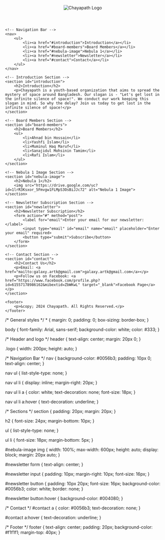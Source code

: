 <!DOCTYPE html>
<html lang="en">
<head>
    <meta charset="UTF-8">
    <meta name="viewport" content="width=device-width, initial-scale=1.0">
    <meta http-equiv="X-UA-Compatible" content="ie=edge">
    <title>Chayapath</title>
    <link rel="stylesheet" href="styles.css">
</head>
<body>
    <!-- Header Section -->
    <header>
        <img src="https://drive.google.com/uc?id=1KdLRXp6efbQxAmUZh7PmWKDWN1cm7AHn" alt="Chayapath Logo" class="logo">
    </header>

    <!-- Navigation Bar -->
    <nav>
        <ul>
            <li><a href="#introduction">Introduction</a></li>
            <li><a href="#board-members">Board Members</a></li>
            <li><a href="#nebula-image">Nebula 1</a></li>
            <li><a href="#newsletter">Newsletter</a></li>
            <li><a href="#contact">Contact</a></li>
        </ul>
    </nav>

    <!-- Introduction Section -->
    <section id="introduction">
        <h2>Introduction</h2>
        <p>Chayapath is a youth-based organization that aims to spread the mystery of space around Bangladesh. Our slogan is - "Let's get lost in the infinite silence of space!". We conduct our work keeping this slogan in mind. So why the delay? Join us today to get lost in the infinite silence of space!</p>
    </section>

    <!-- Board Members Section -->
    <section id="board-members">
        <h2>Board Members</h2>
        <ul>
            <li>Ahnad bin Hossain</li>
            <li>Yashfi Islam</li>
            <li>Muminul Haq Maruf</li>
            <li>Sanajidul Mohsinin Tamim</li>
            <li>Rafi Islam</li>
        </ul>
    </section>

    <!-- Nebula 1 Image Section -->
    <section id="nebula-image">
        <h2>Nebula 1</h2>
        <img src="https://drive.google.com/uc?id=1lrR3Ksxor_5Fmvgw1FLMpS3OsBiJJc72" alt="Nebula 1 Image">
    </section>

    <!-- Newsletter Subscription Section -->
    <section id="newsletter">
        <h2>Newsletter Subscription</h2>
        <form action="#" method="post">
            <label for="email">Enter your email for our newsletter:</label>
            <input type="email" id="email" name="email" placeholder="Enter your email" required>
            <button type="submit">Subscribe</button>
        </form>
    </section>

    <!-- Contact Section -->
    <section id="contact">
        <h2>Contact Us</h2>
        <p>Email: <a href="mailto:galaxy.artk@gmail.com">galaxy.artk@gmail.com</a></p>
        <p>Follow us on Facebook: <a href="https://www.facebook.com/profile.php?id=61557178986162&mibextid=ZbWKwL" target="_blank">Facebook Page</a></p>
    </section>

    <footer>
        <p>&copy; 2024 Chayapath. All Rights Reserved.</p>
    </footer>
</body>
</html>
/* General styles */
* {
    margin: 0;
    padding: 0;
    box-sizing: border-box;
}

body {
    font-family: Arial, sans-serif;
    background-color: white;
    color: #333;
}

/* Header and logo */
header {
    text-align: center;
    margin: 20px 0;
}

.logo {
    width: 200px;
    height: auto;
}

/* Navigation Bar */
nav {
    background-color: #0056b3;
    padding: 10px 0;
    text-align: center;
}

nav ul {
    list-style-type: none;
}

nav ul li {
    display: inline;
    margin-right: 20px;
}

nav ul li a {
    color: white;
    text-decoration: none;
    font-size: 18px;
}

nav ul li a:hover {
    text-decoration: underline;
}

/* Sections */
section {
    padding: 20px;
    margin: 20px;
}

h2 {
    font-size: 24px;
    margin-bottom: 10px;
}

ul {
    list-style-type: none;
}

ul li {
    font-size: 18px;
    margin-bottom: 5px;
}

#nebula-image img {
    width: 100%;
    max-width: 600px;
    height: auto;
    display: block;
    margin: 20px auto;
}

#newsletter form {
    text-align: center;
}

#newsletter input {
    padding: 10px;
    margin-right: 10px;
    font-size: 16px;
}

#newsletter button {
    padding: 10px 20px;
    font-size: 16px;
    background-color: #0056b3;
    color: white;
    border: none;
}

#newsletter button:hover {
    background-color: #004080;
}

/* Contact */
#contact a {
    color: #0056b3;
    text-decoration: none;
}

#contact a:hover {
    text-decoration: underline;
}

/* Footer */
footer {
    text-align: center;
    padding: 20px;
    background-color: #f1f1f1;
    margin-top: 40px;
}
